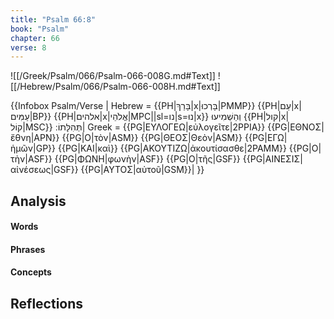 ```yaml
---
title: "Psalm 66:8"
book: "Psalm"
chapter: 66
verse: 8
---
```

![[/Greek/Psalm/066/Psalm-066-008G.md#Text]]
![[/Hebrew/Psalm/066/Psalm-066-008H.md#Text]]

{{Infobox Psalm/Verse |
  Hebrew = {{PH|בָּרַךְ|x|בָּרְכוּ|PMMP}} {{PH|עַם|x|עַמִּים|BP}} {{PH|אלהים|x|אֱלֹהֵי|MPC||sl=נו|s=נוּ|x}}
וְהַשְׁמִיעוּ
{{PH|קול|x|קוֹל|MSC}}
תְּהִלָּתוֹ
׃|
  Greek = {{PG|ΕΥΛΟΓΕΩ|εὐλογεῖτε|2PPIA}} {{PG|ΕΘΝΟΣ|ἔθνη|APN}} {{PG|Ο|τὸν|ASM}} {{PG|ΘΕΟΣ|Θεὸν|ASM}} {{PG|ΕΓΩ|ἡμῶν|GP}} {{PG|ΚΑΙ|καὶ}} {{PG|ΑΚΟΥΤΙΖΩ|ἀκουτίσασθε|2PAMM}} {{PG|Ο|τὴν|ASF}} {{PG|ΦΩΝΗ|φωνὴν|ASF}} {{PG|Ο|τῆς|GSF}} {{PG|ΑΙΝΕΣΙΣ|αἰνέσεως|GSF}} {{PG|ΑΥΤΟΣ|αὐτοῦ|GSM}}|
}}

## Analysis

#### Words

#### Phrases

#### Concepts

## Reflections
